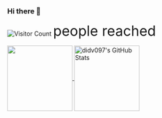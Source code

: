 ### Hi there 👋 
![Visitor Count](https://profile-counter.glitch.me/didv097/count.svg) 
<span style="font-size: 32px;">people reached</span>


<a href="https://github.com/didv097" >
  <img align="center" src="https://github-readme-stats.vercel.app/api/top-langs/?layout=compact&username=didv097&title_color=ffffff&text_color=c9cacc&icon_color=2bbc8a&bg_color=1d1f21" height="150px"/>
</a>

<a href="https://github.com/didv097" >
  <img align="center" src="https://github-readme-stats.vercel.app/api?username=didv097&show_icons=true&line_height=27&count_private=true&title_color=ffffff&text_color=c9cacc&icon_color=2bbc8a&bg_color=1d1f21" height="150px" alt="didv097's GitHub Stats"/>
</a>
